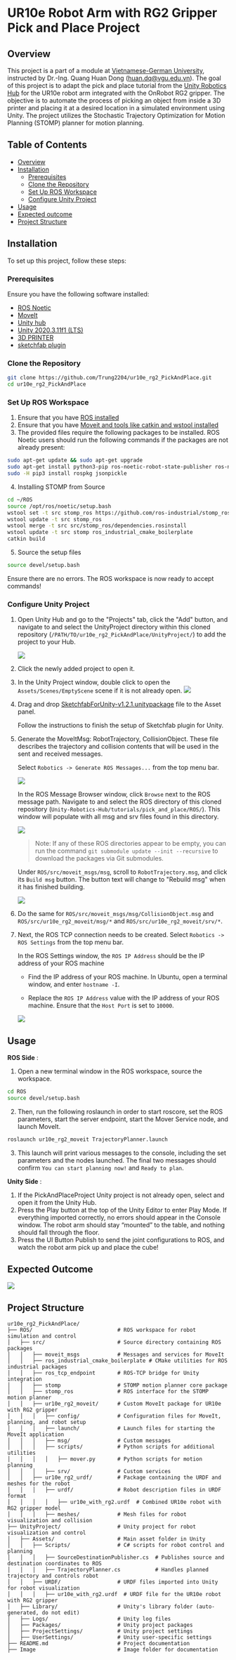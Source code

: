 # UR10e Robot Arm with RG2 Gripper Pick and Place Project

## Overview

This project is a part of a module at [Vietnamese-German University](https://vgu.edu.vn/), instructed by Dr.-Ing. Quang Huan Dong (huan.dq@vgu.edu.vn). The goal of this project is to adapt the pick and place tutorial from the [Unity Robotics Hub](https://github.com/Unity-Technologies/Unity-Robotics-Hub/tree/main/tutorials/pick_and_place) for the UR10e robot arm integrated with the OnRobot RG2 gripper. The objective is to automate the process of picking an object from inside a 3D printer and placing it at a desired location in a simulated environment using Unity. The project utilizes the Stochastic Trajectory Optimization for Motion Planning (STOMP) planner for motion planning.

## Table of Contents

- [Overview](#overview)
- [Installation](#installation)
  - [Prerequisites](#prerequisites)
  - [Clone the Repository](#clone-the-repository)
  - [Set Up ROS Workspace](#set-up-ros-workspace)
  - [Configure Unity Project](#configure-unity-project)
- [Usage](#usage)
- [Expected outcome](#expected-outcome)
- [Project Structure](#project-structure)

## Installation

To set up this project, follow these steps:

### Prerequisites

Ensure you have the following software installed:

- [ROS Noetic](https://wiki.ros.org/noetic/Installation/Ubuntu)
- [MoveIt](https://moveit.github.io/moveit_tutorials/doc/getting_started/getting_started.html) 
- [Unity hub](https://unity.com/download)
- [Unity 2020.3.11f1 (LTS)](https://unity.com/releases/editor/archive)
- [3D PRINTER](https://sketchfab.com/3d-models/2-makerbot-10e13be074dd4d55a97b129c9b4d1959)
- [sketchfab plugin](https://github.com/sketchfab/unity-plugin/releases)

### Clone the Repository

```bash
git clone https://github.com/Trung2204/ur10e_rg2_PickAndPlace.git
cd ur10e_rg2_PickAndPlace
```

### Set Up ROS Workspace
1. Ensure that you have [ROS installed](https://wiki.ros.org/noetic/Installation/Ubuntu)
2. Ensure that you have [Moveit and tools like catkin and wstool installed](https://moveit.github.io/moveit_tutorials/doc/getting_started/getting_started.html)
3. The provided files require the following packages to be installed. ROS Noetic users should run the following commands if the packages are not already present:

```bash
sudo apt-get update && sudo apt-get upgrade
sudo apt-get install python3-pip ros-noetic-robot-state-publisher ros-noetic-moveit ros-noetic-rosbridge-suite ros-noetic-joy ros-noetic-ros-control ros-noetic-ros-controllers
sudo -H pip3 install rospkg jsonpickle
```
4. Installing STOMP from Source
```bash
cd ~/ROS
source /opt/ros/noetic/setup.bash
wstool set -t src stomp_ros https://github.com/ros-industrial/stomp_ros.git --git
wstool update -t src stomp_ros
wstool merge -t src src/stomp_ros/dependencies.rosinstall
wstool update -t src stomp ros_industrial_cmake_boilerplate
catkin build
```
5. Source the setup files

```bash
source devel/setup.bash
```

Ensure there are no errors. The ROS workspace is now ready to accept commands!

### Configure Unity Project

1. Open Unity Hub and go to the "Projects" tab, click the "Add" button, and navigate to and select the UnityProject directory within this cloned repository (`/PATH/TO/ur10e_rg2_PickAndPlace/UnityProject/`) to add the project to your Hub.

   ![](Image/hub_addproject.png)

2. Click the newly added project to open it.

3. In the Unity Project window, double click to open the `Assets/Scenes/EmptyScene` scene if it is not already open.
   ![](Image/0_unity.png)

4. Drag and drop [SketchfabForUnity-v1.2.1.unitypackage](https://github.com/sketchfab/unity-plugin/releases) file to the Asset panel.

   Follow the instructions to finish the setup of Sketchfab plugin for Unity.

5. Generate the MoveItMsg: RobotTrajectory, CollisionObject. These file describes the trajectory and collision contents that will be used in the sent and received messages.

   Select `Robotics -> Generate ROS Messages...` from the top menu bar.

   ![](Image/2_menu.png)

   In the ROS Message Browser window, click `Browse` next to the ROS message path. Navigate to and select the ROS directory of this cloned repository (`Unity-Robotics-Hub/tutorials/pick_and_place/ROS/`). This window will populate with all msg and srv files found in this directory.

   ![](Image/2_browser.png)

   > Note: If any of these ROS directories appear to be empty, you can run the command `git submodule update --init --recursive` to download the packages via Git submodules.

   Under `ROS/src/moveit_msgs/msg`, scroll to `RobotTrajectory.msg`, and click its `Build msg` button. The button text will change to "Rebuild msg" when it has finished building.

   ![](Image/2_robottraj.png)

6. Do the same for `ROS/src/moveit_msgs/msg/CollisionObject.msg` and `ROS/src/ur10e_rg2_moveit/msg/*` and `ROS/src/ur10e_rg2_moveit/srv/*`.

5. Next, the ROS TCP connection needs to be created. Select `Robotics -> ROS Settings` from the top menu bar.

   In the ROS Settings window, the `ROS IP Address` should be the IP address of your ROS machine

   - Find the IP address of your ROS machine. In Ubuntu, open a terminal window, and enter `hostname -I`.

   - Replace the `ROS IP Address` value with the IP address of your ROS machine. Ensure that the `Host Port` is set to `10000`.

   ![](img/2_settings.png)

## Usage
**ROS Side** :
1. Open a new terminal window in the ROS workspace, source the workspace.
```bash
cd ROS
source devel/setup.bash
```
2. Then, run the following roslaunch in order to start roscore, set the ROS parameters, start the server endpoint, start the Mover Service node, and launch MoveIt.
```bash
roslaunch ur10e_rg2_moveit TrajectoryPlanner.launch
```
3. This launch will print various messages to the console, including the set parameters and the nodes launched. The final two messages should confirm `You can start planning now!` and `Ready to plan`.

**Unity Side** :
1. If the PickAndPlaceProject Unity project is not already open, select and open it from the Unity Hub.
2. Press the Play button at the top of the Unity Editor to enter Play Mode. If everything imported correctly, no errors should appear in the Console window. The robot arm should stay “mounted” to the table, and nothing should fall through the floor.
3. Press the UI Button Publish to send the joint configurations to ROS, and watch the robot arm pick up and place the cube!

## Expected Outcome

  ![](img/expected_outcome.gif)

## Project Structure
```
ur10e_rg2_PickAndPlace/
├── ROS/                           # ROS workspace for robot simulation and control
│   ├── src/                       # Source directory containing ROS packages
│   │   ├── moveit_msgs            # Messages and services for MoveIt
│   │   ├── ros_industrial_cmake_boilerplate # CMake utilities for ROS industrial packages
│   │   ├── ros_tcp_endpoint       # ROS-TCP bridge for Unity integration
│   │   ├── stomp                  # STOMP motion planner core package
│   │   ├── stomp_ros              # ROS interface for the STOMP motion planner
│   │   ├── ur10e_rg2_moveit/      # Custom MoveIt package for UR10e with RG2 gripper
│   │   │   ├── config/            # Configuration files for MoveIt, planning, and robot setup
│   │   │   ├── launch/            # Launch files for starting the MoveIt application
│   │   │   ├── msg/               # Custom messages
│   │   │   ├── scripts/           # Python scripts for additional utilities
│   │   │   │   ├── mover.py       # Python scripts for motion planning
│   │   │   ├── srv/               # Custom services
│   │   ├── ur10e_rg2_urdf/        # Package containing the URDF and meshes for the robot
│   │   │   ├── urdf/              # Robot description files in URDF format
│   │   │   │   ├── ur10e_with_rg2.urdf  # Combined UR10e robot with RG2 gripper model
│   │   │   ├── meshes/            # Mesh files for robot visualization and collision
├── UnityProject/                  # Unity project for robot visualization and control
│   ├── Assets/                    # Main asset folder in Unity
│   │   ├── Scripts/               # C# scripts for robot control and planning
│   │   │   ├── SourceDestinationPublisher.cs  # Publishes source and destination coordinates to ROS
│   │   │   ├── TrajectoryPlanner.cs           # Handles planned trajectory and controls robot
│   │   ├── URDF/                  # URDF files imported into Unity for robot visualization
│   │   │   ├── ur10e_with_rg2.urdf  # URDF file for the UR10e robot with RG2 gripper
│   ├── Library/                   # Unity's library folder (auto-generated, do not edit)
│   ├── Logs/                      # Unity log files
│   ├── Packages/                  # Unity project packages
│   ├── ProjectSettings/           # Unity project settings
│   ├── UserSettings/              # Unity user-specific settings
├── README.md                      # Project documentation
├── Image                          # Image folder for documentation
```
